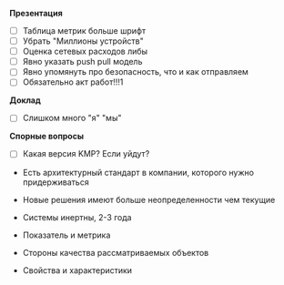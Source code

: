 **Презентация**
- [ ] Таблица метрик больше шрифт
- [ ] Убрать "Миллионы устройств"
- [ ] Оценка сетевых расходов либы
- [ ] Явно указать push pull модель
- [ ] Явно упомянуть про безопасность, что и как отправляем
- [ ] Обязательно акт работ!!!1

**Доклад**
- [ ] Слишком много "я" "мы"

**Спорные вопросы**
- [ ] Какая версия KMP? Если уйдут?
- Есть архитектурный стандарт в компании, которого нужно придерживаться 
- Новые решения имеют больше неопределенности чем текущие 
- Системы инертны, 2-3 года


- Показатель и метрика
- Стороны качества рассматриваемых объектов
- Свойства и характеристики